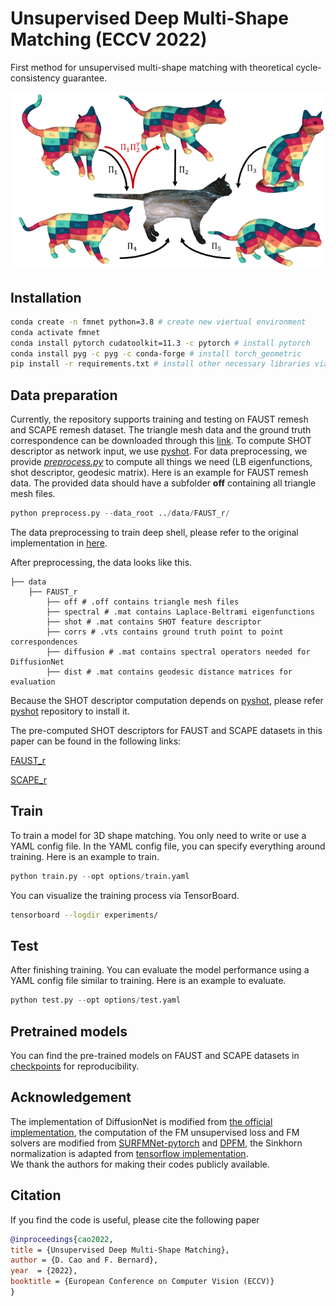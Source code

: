 # Unsupervised Deep Multi-Shape Matching (ECCV 2022)
First method for unsupervised multi-shape matching with theoretical cycle-consistency guarantee. 

![img](figures/demo.png)

## Installation
```bash 
conda create -n fmnet python=3.8 # create new viertual environment
conda activate fmnet
conda install pytorch cudatoolkit=11.3 -c pytorch # install pytorch
conda install pyg -c pyg -c conda-forge # install torch_geometric
pip install -r requirements.txt # install other necessary libraries via pip
```

## Data preparation
Currently, the repository supports training and testing on FAUST remesh and SCAPE remesh dataset. 
The triangle mesh data and the ground truth correspondence can be downloaded through this [link](https://nuage.lix.polytechnique.fr/index.php/s/LJFXrsTG22wYCXx).
To compute SHOT descriptor as network input, we use [pyshot](https://github.com/uhlmanngroup/pyshot).
For data preprocessing, we provide *[preprocess.py](preprocess.py)* to compute all things we need (LB eigenfunctions, shot descriptor, geodesic matrix).
Here is an example for FAUST remesh data. The provided data should have a subfolder **off** containing all triangle mesh files.
```python
python preprocess.py --data_root ../data/FAUST_r/
```
The data preprocessing to train deep shell, please refer to the original implementation in [here](https://github.com/marvin-eisenberger/deep-shells).

After preprocessing, the data looks like this.
```Shell
├── data
    ├── FAUST_r
        ├── off # .off contains triangle mesh files
        ├── spectral # .mat contains Laplace-Beltrami eigenfunctions
        ├── shot # .mat contains SHOT feature descriptor
        ├── corrs # .vts contains ground truth point to point correspondences
        ├── diffusion # .mat contains spectral operators needed for DiffusionNet
        ├── dist # .mat contains geodesic distance matrices for evaluation
```
Because the SHOT descriptor computation depends on [pyshot](https://github.com/uhlmanngroup/pyshot),
please refer [pyshot](https://github.com/uhlmanngroup/pyshot) repository to install it.

The pre-computed SHOT descriptors for FAUST and SCAPE datasets in this paper can be found in the following links:

[FAUST_r](https://drive.google.com/file/d/1JOHr7LGo4GjSlyHf05tuPCvlSG2ogp83/view?usp=sharing)

[SCAPE_r](https://drive.google.com/file/d/1YEukj9KAdOBKS5hJs8ZnZDoGcPnfruvC/view?usp=sharing)


## Train
To train a model for 3D shape matching. You only need to write or use a YAML config file. 
In the YAML config file, you can specify everything around training. 
Here is an example to train.
```python
python train.py --opt options/train.yaml 
```
You can visualize the training process via TensorBoard.
```bash
tensorboard --logdir experiments/
```

## Test
After finishing training. You can evaluate the model performance using a YAML config file similar to training.
Here is an example to evaluate.
```python
python test.py --opt options/test.yaml 
```

## Pretrained models
You can find the pre-trained models on FAUST and SCAPE datasets in [checkpoints](checkpoints) for reproducibility.

## Acknowledgement
The implementation of DiffusionNet is modified from [the official implementation](https://github.com/nmwsharp/diffusion-net), 
the computation of the FM unsupervised loss and FM solvers are modified from [SURFMNet-pytorch](https://github.com/pvnieo/SURFMNet-pytorch)
and [DPFM](https://github.com/pvnieo/DPFM), the Sinkhorn normalization is adapted from [tensorflow implementation](https://github.com/google/gumbel_sinkhorn).  
We thank the authors for making their codes publicly available.

## Citation
If you find the code is useful, please cite the following paper
```bibtex
@inproceedings{cao2022,
title = {Unsupervised Deep Multi-Shape Matching},
author = {D. Cao and F. Bernard},
year  = {2022},
booktitle = {European Conference on Computer Vision (ECCV)}
}
```
